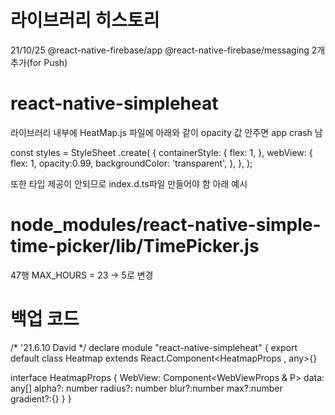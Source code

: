 # 라이브러리 히스토리
21/10/25 @react-native-firebase/app @react-native-firebase/messaging 2개 추가(for Push)

# react-native-simpleheat
라이브러리 내부에 HeatMap.js 파일에 아래와 같이 opacity 값 안주면 app crash 남

const styles = StyleSheet
  .create(
    {
      containerStyle: {
        flex: 1,
      },
      webView: {
        flex: 1,
        opacity:0.99,
        backgroundColor: 'transparent',
      },
    },
  );

또한 타입 제공이 안되므로 index.d.ts파일 만들어야 함 
아래 예시

# node_modules/react-native-simple-time-picker/lib/TimePicker.js 
47행 MAX_HOURS = 23 -> 5로 변경



# 백업 코드
/* '21.6.10 David */
declare module "react-native-simpleheat" {
  export default class Heatmap extends React.Component<HeatmapProps , any>{}

  interface HeatmapProps {
    WebView: Component<WebViewProps & P>
    data: any[]
    alpha?: number
    radius?: number
    blur?:number
    max?:number
    gradient?:{}
}
}

